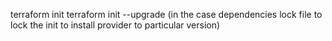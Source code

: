 terraform init
terraform init --upgrade (in the case dependencies lock file to lock the init to install provider to particular version)
